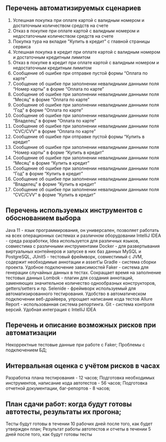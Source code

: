 ## Перечень автоматизируемых сценариев

1. Успешная покупка при оплате картой с валидным номером и достаточным количеством средств на счете
2. Отказ в покупке при оплате картой с валидным номером и недостаточным количеством средств на счете
3. Покупка тура на вкладке "Купить в кредит" с главной страницы сервиса
4. Успешная покупка в кредит при оплате картой с валидным номером и достаточным кредитным лимитом
5. Отказ в покупке в кредит при оплате картой с валидным номером и недостаточным кредитным лимитом
6. Сообщение об ошибке при отправке пустой формы “Оплата по карте”
7. Сообщение об ошибке при заполнении невалидными данными поля “Номер карты" в форме “Оплата по карте”
8. Сообщение об ошибке при заполнении невалидными данными поля “Месяц" в форме “Оплата по карте”
9. Сообщение об ошибке при заполнении невалидными данными поля “Год" в форме “Оплата по карте”
10. Сообщение об ошибке при заполнении невалидными данными поля “Владелец" в форме “Оплата по карте”
11. Сообщение об ошибке при заполнении невалидными данными поля “CVC/CVV" в форме “Оплата по карте”
12. Сообщение об ошибке при отправке пустой формы “Купить в кредит”
13. Сообщение об ошибке при заполнении невалидными данными поля “Номер карты" в форме “Купить в кредит”
8. Сообщение об ошибке при заполнении невалидными данными поля “Месяц" в форме “Купить в кредит”
9. Сообщение об ошибке при заполнении невалидными данными поля “Год" в форме “Купить в кредит”
10. Сообщение об ошибке при заполнении невалидными данными поля “Владелец" в форме “Купить в кредит”
11. Сообщение об ошибке при заполнении невалидными данными поля “CVC/CVV" в форме “Купить в кредит”


## Перечень используемых инструментов с обоснованием выбора

Java 11 - язык программирования, он универсален, позволяет работать на всех операционных системах и различном оборудовании
IntelliJ IDEA - среда разработки, Idea используется для различных языков, совместима с различными инструментами
Docker - для развертывания виртуальных контейнеров и запуске в них баз данных MySQL и PostgreSQL, JUnit5 - тестовый фреймворк, совместимый с JVM, содержит необходимые аннотации и assert’ы
Gradle - система сборки проекта. Удобное подключение зависимостей
Faker - система для генерации случайных данных в тестах. Сокращает время на заполнение тестовых данных
Lombok - плагин для создания аннотаций, заменяющих значительное количество однообразных конструкторов, getters/setters и пр.
Selenide - фреймворк используемый для автоматизированного тестирования. Удобство в автоматическом подключении веб-драйвера, упрощает написание кода тестов
Allure Report - использованная система репортинга.
Git - система контроля версий. Удобная интеграция с IntelliJ IDEA


## Перечень и описание возможных рисков при автоматизации
Некорректные тестовые данные при работе с Faker;
Проблемы с подключением БД;

## Интервальная оценка с учётом рисков в часах
Разработка плана тестирования - 12 часов;
Подготовка необходимых инструментов, написание кода автотестов - 56 часов;
Подготовка отчетной документации, баг-репортов - 8 часов;

## План сдачи работ: когда будут готовы автотесты, результаты их прогона;
Тесты будут готовы в течении 10 рабочих дней после того, как будет утвержден план;
Результат работы автотестов и отчеты в течении 5 дней после того, как будут готовы тесты
